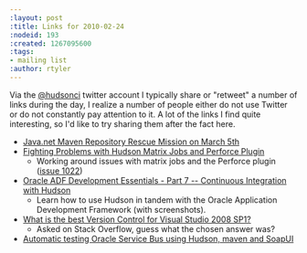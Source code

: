 ```yaml
---
:layout: post
:title: Links for 2010-02-24
:nodeid: 193
:created: 1267095600
:tags:
- mailing list
:author: rtyler
---
```

Via the <a id="aptureLink_9cdmxFQb8l" href="http://twitter.com/hudsonci">@hudsonci</a> twitter account I typically share or "retweet" a number of links during the day, I realize a number of people either do not use Twitter or do not constantly pay attention to it. A lot of the links I find quite interesting, so I'd like to try sharing them after the fact here.

* [Java.net Maven Repository Rescue Mission on March 5th](http://www.sonatype.com/people/2010/02/java-net-maven-repository-rescue-mission-on-march-5th/)
* [Fighting Problems with Hudson Matrix Jobs and Perforce Plugin](https://blog.coremedia.com/cm/post/14886341/Fighting_Problems_with_Hudson_Matrix_Jobs_and_Perforce_Plugin.html)
  * Working around issues with matrix jobs and the Perforce plugin ([issue 1022](http://issues.hudson-ci.org/browse/HUDSON-1022))
* [Oracle ADF Development Essentials - Part 7 -- Continuous Integration with Hudson](http://www.oracle.com/technology/pub/articles/adf-development-essentials/part7.html)
  * Learn how to use Hudson in tandem with the Oracle Application Development Framework (with screenshots).
* [What is the best Version Control for Visual Studio 2008 SP1?](http://stackoverflow.com/questions/723322/what-is-the-best-version-control-for-visual-studio-2008-sp1/723326#723326)
  * Asked on Stack Overflow, guess what the chosen answer was?
* [Automatic testing Oracle Service Bus using Hudson, maven and SoapUI](http://technology.amis.nl/blog/7408/automatic-testing-oracle-service-bus-using-hudson-maven-and-soapui)

